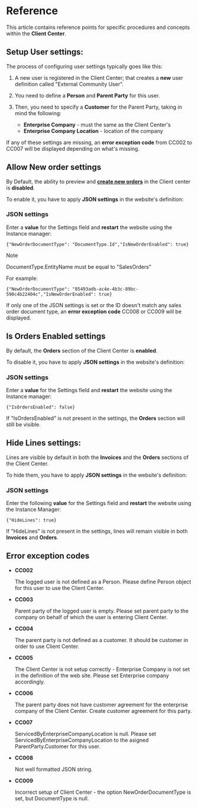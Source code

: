 # Reference 

This article contains reference points for specific procedures and concepts within the **Client Center**.

## Setup User settings: 

The process of configuring user settings typically goes like this:

1. A new user is registered in the Client Center; that creates a **new** user definition called "External Community User".
   
2. You need to define a **Person** and **Parent Party** for this user.
          
3. Then, you need to specify a **Customer** for the Parent Party, taking in mind the following:

   * **Enterprise Company** - must the same as the Client Center's 
   * **Enterprise Company Location** - location of the company

If any of these settings are missing, an **error exception code** from CC002 to CC007 will be displayed depending on what's missing.

## Allow New order settings

By Default, the ability to preview and **[create new orders](how-to/create-new-order.md)** in the Client center is **disabled**. 

To enable it, you have to apply **JSON settings** in the website's definition: 

### JSON settings

Enter a **value** for the Settings field and **restart** the website using the Instance manager:

```
{"NewOrderDocumentType": "DocumentType.Id","IsNewOrderEnabled": true}
```

> [!NOTE]
> DocumentType.EntityName must be equal to "SalesOrders"


For example:

```
{"NewOrderDocumentType": "85493adb-ac4e-4b3c-89bc-590c4b22404c","IsNewOrderEnabled": true}
```

If only one of the JSON settings is set or the ID doesn't match any sales order document type, an **error exception code** CC008 or CC009 will be displayed.

## Is Orders Enabled settings

By default, the **Orders** section of the Client Center is **enabled**. 

To disable it, you have to apply **JSON settings** in the website's definition: 

### JSON settings

Enter a **value** for the Settings field and **restart** the website using the Instance manager:

```
{"IsOrdersEnabled": false} 
```

If "IsOrdersEnabled" is not present in the settings, the **Orders** section will still be visible.

## Hide Lines settings:

Lines are visible by default in both the **Invoices** and the **Orders** sections of the Client Center.

To hide them, you have to apply **JSON settings** in the website's definition: 

### JSON settings

Enter the following **value** for the Settings field and **restart** the website using the Instance Manager:

```
{"HideLines": true}
```

If "HideLines" is not present in the settings, lines will remain visible in both **Invoices** and **Orders**.

## Error exception codes

* **CC002**

  The logged user is not defined as a Person. Please define Person object for this user to use the Client Center.
  
* **CC003**

  Parent party of the logged user is empty. Please set parent party to the company on behalf of which the user is entering Client Center.
  
* **CC004**

  The parent party is not defined as a customer. It should be customer in order to use Client Center.
  
* **CC005**

  The Client Center is not setup correctly - Enterprise Company is not set in the definition of the web site. Please set Enterprise company accordingly.
  
* **CC006**

  The parent party does not have customer agreement for the enterprise company of the Client Center. Create customer agreement for this party.
  
* **CC007**
  
  ServicedByEnterpriseCompanyLocation is null. Please set ServicedByEnterpriseCompanyLocation to the asigned ParentParty.Customer for this user.
  
* **CC008**

  Not well formatted JSON string.
  
* **CC009**

  Incorrect setup of Client Center - the option NewOrderDocumentType is set, but DocumentType is null.

